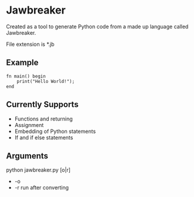 # Jawbreaker
Created as a tool to generate Python code from a made up language called Jawbreaker.

File extension is *.jb

## Example
```
fn main() begin
    print("Hello World!");
end
```

## Currently Supports
* Functions and returning
* Assignment
* Embedding of Python statements
* If and if else statements

## Arguments
python jawbreaker.py <file name> [o|r]
* -o <output file name>
* -r run after converting
